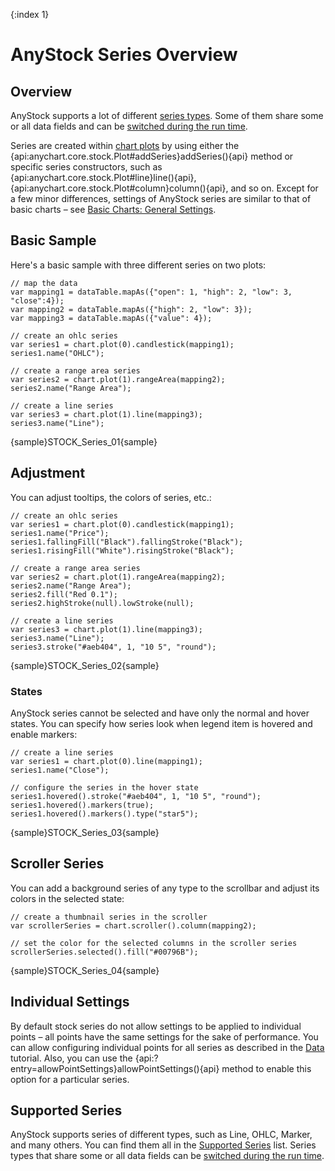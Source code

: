 {:index 1}

# AnyStock Series Overview

## Overview

AnyStock supports a lot of different [series types](Supported_Series). Some of them share some or all data fields and can be [switched during the run time](Series_Type).

Series are created within [chart plots](../Chart_Plots) by using either the {api:anychart.core.stock.Plot#addSeries}addSeries(){api} method or specific series constructors, such as {api:anychart.core.stock.Plot#line}line(){api}, {api:anychart.core.stock.Plot#column}column(){api}, and so on. Except for a few minor differences, settings of AnyStock series are similar to that of basic charts – see [Basic Charts: General Settings](../../Basic_Charts/General_Settings).

## Basic Sample

Here's a basic sample with three different series on two plots: 

```
// map the data
var mapping1 = dataTable.mapAs({"open": 1, "high": 2, "low": 3, "close":4});
var mapping2 = dataTable.mapAs({"high": 2, "low": 3});    
var mapping3 = dataTable.mapAs({"value": 4});

// create an ohlc series
var series1 = chart.plot(0).candlestick(mapping1);
series1.name("OHLC");

// create a range area series
var series2 = chart.plot(1).rangeArea(mapping2);
series2.name("Range Area");

// create a line series
var series3 = chart.plot(1).line(mapping3);
series3.name("Line");
```

{sample}STOCK\_Series\_01{sample}

## Adjustment

You can adjust tooltips, the colors of series, etc.:

```
// create an ohlc series
var series1 = chart.plot(0).candlestick(mapping1);
series1.name("Price");
series1.fallingFill("Black").fallingStroke("Black");
series1.risingFill("White").risingStroke("Black");

// create a range area series
var series2 = chart.plot(1).rangeArea(mapping2);
series2.name("Range Area");
series2.fill("Red 0.1");
series2.highStroke(null).lowStroke(null);

// create a line series
var series3 = chart.plot(1).line(mapping3);
series3.name("Line");
series3.stroke("#aeb404", 1, "10 5", "round");
```

{sample}STOCK\_Series\_02{sample}

### States

AnyStock series cannot be selected and have only the normal and hover states. You can specify how series look when legend item is hovered and enable markers:

```
// create a line series
var series1 = chart.plot(0).line(mapping1);
series1.name("Close");

// configure the series in the hover state
series1.hovered().stroke("#aeb404", 1, "10 5", "round");
series1.hovered().markers(true);
series1.hovered().markers().type("star5");
```

{sample}STOCK\_Series\_03{sample}

## Scroller Series

You can add a background series of any type to the scrollbar and adjust its colors in the selected state:

```
// create a thumbnail series in the scroller
var scrollerSeries = chart.scroller().column(mapping2);

// set the color for the selected columns in the scroller series
scrollerSeries.selected().fill("#00796B");
```

{sample}STOCK\_Series\_04{sample}

## Individual Settings

By default stock series do not allow settings to be applied to individual points – all points have the same settings for the sake of performance. You can allow configuring individual points for all series as described in the [Data](../Data#individual_point_settings) tutorial. Also, you can use the {api:?entry=allowPointSettings}allowPointSettings(){api} method to enable this option for a particular series.

## Supported Series

AnyStock supports series of different types, such as Line, OHLC, Marker, and many others. You can find them all in the [Supported Series](Supported_Series) list. Series types that share some or all data fields can be [switched during the run time](Series_Type).